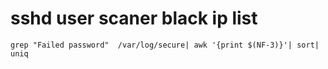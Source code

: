 # sshd user scaner black ip list


```
grep "Failed password"  /var/log/secure| awk '{print $(NF-3)}'| sort| uniq
```
